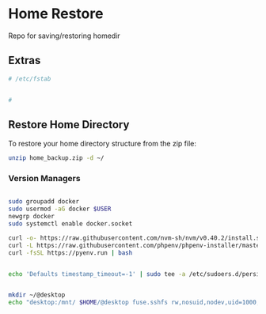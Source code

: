 # Home Restore

Repo for saving/restoring homedir

## Extras

```bash
# /etc/fstab


# 
```

## Restore Home Directory

To restore your home directory structure from the zip file:

```bash
unzip home_backup.zip -d ~/
```

### Version Managers
```bash

sudo groupadd docker
sudo usermod -aG docker $USER
newgrp docker
sudo systemctl enable docker.socket

curl -o- https://raw.githubusercontent.com/nvm-sh/nvm/v0.40.2/install.sh | bash
curl -L https://raw.githubusercontent.com/phpenv/phpenv-installer/master/bin/phpenv-installer | bash
curl -fsSL https://pyenv.run | bash


echo 'Defaults timestamp_timeout=-1' | sudo tee -a /etc/sudoers.d/persist


mkdir ~/@desktop
echo "desktop:/mnt/ $HOME/@desktop fuse.sshfs rw,nosuid,nodev,uid=1000,gid=1001,default_permissions 0 0" | sudo tee -a /etc/fstab
```
